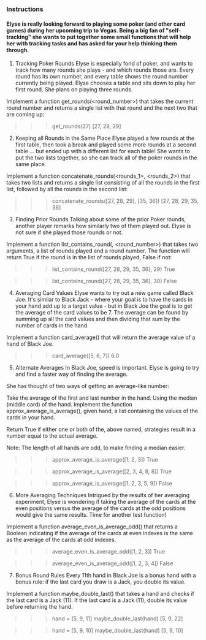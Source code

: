 ### Instructions
#### Elyse is really looking forward to playing some poker (and other card games) during her upcoming trip to Vegas. Being a big fan of "self-tracking" she wants to put together some small functions that will help her with tracking tasks and has asked for your help thinking them through.

1. Tracking Poker Rounds
Elyse is especially fond of poker, and wants to track how many rounds she plays - and which rounds those are. Every round has its own number, and every table shows the round number currently being played. Elyse chooses a table and sits down to play her first round. She plans on playing three rounds.

Implement a function get_rounds(<round_number>) that takes the current round number and returns a single list with that round and the next two that are coming up:

>>> get_rounds(27)
[27, 28, 29]
2. Keeping all Rounds in the Same Place
Elyse played a few rounds at the first table, then took a break and played some more rounds at a second table ... but ended up with a different list for each table! She wants to put the two lists together, so she can track all of the poker rounds in the same place.

Implement a function concatenate_rounds(<rounds_1>, <rounds_2>) that takes two lists and returns a single list consisting of all the rounds in the first list, followed by all the rounds in the second list:

>>> concatenate_rounds([27, 28, 29], [35, 36])
[27, 28, 29, 35, 36]
3. Finding Prior Rounds
Talking about some of the prior Poker rounds, another player remarks how similarly two of them played out. Elyse is not sure if she played those rounds or not.

Implement a function list_contains_round(<rounds>, <round_number>) that takes two arguments, a list of rounds played and a round number. The function will return True if the round is in the list of rounds played, False if not:

>>> list_contains_round([27, 28, 29, 35, 36], 29)
True

>>> list_contains_round([27, 28, 29, 35, 36], 30)
False
4. Averaging Card Values
Elyse wants to try out a new game called Black Joe. It's similar to Black Jack - where your goal is to have the cards in your hand add up to a target value - but in Black Joe the goal is to get the average of the card values to be 7. The average can be found by summing up all the card values and then dividing that sum by the number of cards in the hand.

Implement a function card_average(<hand>) that will return the average value of a hand of Black Joe.

>>> card_average([5, 6, 7])
6.0
5. Alternate Averages
In Black Joe, speed is important. Elyse is going to try and find a faster way of finding the average.

She has thought of two ways of getting an average-like number:

Take the average of the first and last number in the hand.
Using the median (middle card) of the hand.
Implement the function approx_average_is_average(<hand>), given hand, a list containing the values of the cards in your hand.

Return True if either one or both of the, above named, strategies result in a number equal to the actual average.

Note: The length of all hands are odd, to make finding a median easier.

>>> approx_average_is_average([1, 2, 3])
True

>>> approx_average_is_average([2, 3, 4, 8, 8])
True

>>> approx_average_is_average([1, 2, 3, 5, 9])
False
6. More Averaging Techniques
Intrigued by the results of her averaging experiment, Elyse is wondering if taking the average of the cards at the even positions versus the average of the cards at the odd positions would give the same results. Time for another test function!

Implement a function average_even_is_average_odd(<hand>) that returns a Boolean indicating if the average of the cards at even indexes is the same as the average of the cards at odd indexes.

>>> average_even_is_average_odd([1, 2, 3])
True

>>> average_even_is_average_odd([1, 2, 3, 4])
False
7. Bonus Round Rules
Every 11th hand in Black Joe is a bonus hand with a bonus rule: if the last card you draw is a Jack, you double its value.

Implement a function maybe_double_last(<hand>) that takes a hand and checks if the last card is a Jack (11). If the last card is a Jack (11), double its value before returning the hand.

>>> hand = [5, 9, 11]
>>> maybe_double_last(hand)
[5, 9, 22]

>>> hand = [5, 9, 10]
>>> maybe_double_last(hand)
[5, 9, 10]